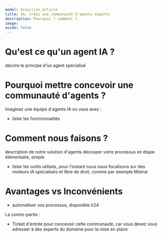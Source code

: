 ```yaml
---
model: brouillon_article
title: IA, créez une communauté d'agents experts
description: Pourquoi ? comment ?
image: 
aside: false
---
```

# Qu'est ce qu'un agent IA ?
décrire le principe d'un agent spécialisé

# Pourquoi mettre concevoir une communauté d'agents ?
Imaginez une équipe d'agents IA où vous avez :
- lister les fonctionnalités

# Comment nous faisons ?
description de notre solution d'agents
découper votre processus en étape élémentaire, simple

- lister les outils utilisés, pour l'instant
nous nous focalisons sur des moteurs IA spécialisés et libre de droit, comme par exemple Mistral


# Avantages vs Inconvénients
+ automatiser vos processus, disponible h24


La contre-partie :
- Ticket d'entrée pour concevoir cette communauté, car vous devez vous adresser à des experts du domaine pour la mise en place



